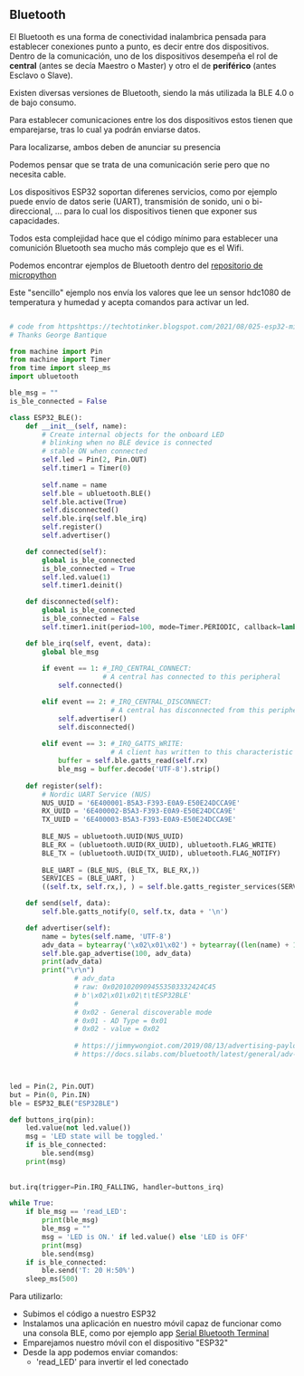 ## Bluetooth

El Bluetooth es una forma de conectividad inalambrica pensada para establecer conexiones punto a punto, es decir entre dos dispositivos. Dentro de la comunicación, uno de los dispositivos desempeña el rol de __central__ (antes se decía Maestro o Master) y otro el de __periférico__ (antes Esclavo o Slave).

Existen diversas versiones de Bluetooth, siendo la más utilizada la BLE 4.0 o de bajo consumo.

Para establecer comunicaciones entre los dos dispositivos estos tienen que emparejarse, tras lo cual ya podrán enviarse datos.

Para localizarse, ambos deben de anunciar su presencia

Podemos pensar que se trata de una comunicación serie pero que no necesita cable.

Los dispositivos ESP32 soportan diferenes servicios, como por ejemplo puede envío de datos serie (UART), transmisión de sonido, uni o bi-direccional, ... para lo cual los dispositivos tienen que exponer sus capacidades.

Todos esta complejidad hace que el código mínimo para establecer una comunición Bluetooth sea mucho más complejo que es el Wifi.

Podemos encontrar ejemplos de Bluetooth dentro del [repositorio de micropython](https://github.com/micropython/micropython/blob/master/examples/bluetooth)

Este "sencillo" ejemplo nos envía los valores que lee un sensor hdc1080 de temperatura y humedad y acepta comandos para activar un led.

```python

# code from httpshttps://techtotinker.blogspot.com/2021/08/025-esp32-micropython-esp32-bluetooth.html based in  BLE_uart_peripheral 
# Thanks George Bantique

from machine import Pin
from machine import Timer
from time import sleep_ms
import ubluetooth

ble_msg = ""
is_ble_connected = False

class ESP32_BLE():
    def __init__(self, name):
        # Create internal objects for the onboard LED
        # blinking when no BLE device is connected
        # stable ON when connected
        self.led = Pin(2, Pin.OUT)
        self.timer1 = Timer(0)
        
        self.name = name
        self.ble = ubluetooth.BLE()
        self.ble.active(True)
        self.disconnected()
        self.ble.irq(self.ble_irq)
        self.register()
        self.advertiser()

    def connected(self):
        global is_ble_connected
        is_ble_connected = True        
        self.led.value(1)
        self.timer1.deinit()

    def disconnected(self):
        global is_ble_connected
        is_ble_connected = False        
        self.timer1.init(period=100, mode=Timer.PERIODIC, callback=lambda t: self.led.value(not self.led.value()))

    def ble_irq(self, event, data):
        global ble_msg
        
        if event == 1: #_IRQ_CENTRAL_CONNECT:
                       # A central has connected to this peripheral
            self.connected()

        elif event == 2: #_IRQ_CENTRAL_DISCONNECT:
                         # A central has disconnected from this peripheral.
            self.advertiser()
            self.disconnected()
        
        elif event == 3: #_IRQ_GATTS_WRITE:
                         # A client has written to this characteristic or descriptor.          
            buffer = self.ble.gatts_read(self.rx)
            ble_msg = buffer.decode('UTF-8').strip()
            
    def register(self):        
        # Nordic UART Service (NUS)
        NUS_UUID = '6E400001-B5A3-F393-E0A9-E50E24DCCA9E'
        RX_UUID = '6E400002-B5A3-F393-E0A9-E50E24DCCA9E'
        TX_UUID = '6E400003-B5A3-F393-E0A9-E50E24DCCA9E'
            
        BLE_NUS = ubluetooth.UUID(NUS_UUID)
        BLE_RX = (ubluetooth.UUID(RX_UUID), ubluetooth.FLAG_WRITE)
        BLE_TX = (ubluetooth.UUID(TX_UUID), ubluetooth.FLAG_NOTIFY)
            
        BLE_UART = (BLE_NUS, (BLE_TX, BLE_RX,))
        SERVICES = (BLE_UART, )
        ((self.tx, self.rx,), ) = self.ble.gatts_register_services(SERVICES)

    def send(self, data):
        self.ble.gatts_notify(0, self.tx, data + '\n')

    def advertiser(self):
        name = bytes(self.name, 'UTF-8')
        adv_data = bytearray('\x02\x01\x02') + bytearray((len(name) + 1, 0x09)) + name
        self.ble.gap_advertise(100, adv_data)
        print(adv_data)
        print("\r\n")
                # adv_data
                # raw: 0x02010209094553503332424C45
                # b'\x02\x01\x02\t\tESP32BLE'
                #
                # 0x02 - General discoverable mode
                # 0x01 - AD Type = 0x01
                # 0x02 - value = 0x02
                
                # https://jimmywongiot.com/2019/08/13/advertising-payload-format-on-ble/
                # https://docs.silabs.com/bluetooth/latest/general/adv-and-scanning/bluetooth-adv-data-basics



led = Pin(2, Pin.OUT)
but = Pin(0, Pin.IN)
ble = ESP32_BLE("ESP32BLE")

def buttons_irq(pin):
    led.value(not led.value())
    msg = 'LED state will be toggled.'
    if is_ble_connected:
        ble.send(msg)
    print(msg)
    
    
but.irq(trigger=Pin.IRQ_FALLING, handler=buttons_irq)

while True:
    if ble_msg == 'read_LED':
        print(ble_msg)
        ble_msg = ""
        msg = 'LED is ON.' if led.value() else 'LED is OFF'
        print(msg)
        ble.send(msg)
    if is_ble_connected:
        ble.send('T: 20 H:50%')
    sleep_ms(500)

```

Para utilizarlo:

* Subimos el código a nuestro ESP32
* Instalamos una aplicación en nuestro móvil capaz de funcionar como una consola BLE, como por ejemplo app [Serial Bluetooth Terminal](https://play.google.com/store/apps/details?id=de.kai_morich.serial_bluetooth_terminal&hl=es&gl=US)
* Emparejamos nuestro móvil con el dispositivo "ESP32"
* Desde la app podemos enviar comandos:
    - 'read_LED' para invertir el led conectado

